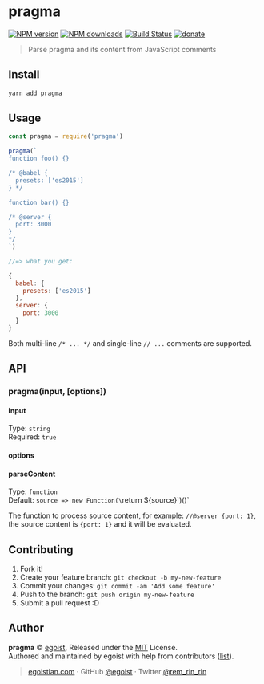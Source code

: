 # pragma

[![NPM version](https://img.shields.io/npm/v/pragma.svg?style=flat)](https://npmjs.com/package/pragma) [![NPM downloads](https://img.shields.io/npm/dm/pragma.svg?style=flat)](https://npmjs.com/package/pragma) [![Build Status](https://img.shields.io/circleci/project/egoist/pragma/master.svg?style=flat)](https://circleci.com/gh/egoist/pragma) [![donate](https://img.shields.io/badge/$-donate-ff69b4.svg?maxAge=2592000&style=flat)](https://github.com/egoist/donate)

> Parse pragma and its content from JavaScript comments

## Install

```bash
yarn add pragma
```

## Usage

```js
const pragma = require('pragma')

pragma(`
function foo() {}

/* @babel {
  presets: ['es2015']
} */

function bar() {}

/* @server {
  port: 3000
}
*/
`)

//=> what you get:

{
  babel: {
    presets: ['es2015']
  },
  server: {
    port: 3000
  }
}
```

Both multi-line `/* ... */` and single-line `// ...` comments are supported.

## API

### pragma(input, [options])

#### input

Type: `string`<br>
Required: `true`

#### options

#### parseContent

Type: `function`<br>
Default: `source => new Function(\`return ${source}\`)()`

The function to process source content, for example: `//@server {port: 1}`, the source content is `{port: 1}` and it will be evaluated.

## Contributing

1. Fork it!
2. Create your feature branch: `git checkout -b my-new-feature`
3. Commit your changes: `git commit -am 'Add some feature'`
4. Push to the branch: `git push origin my-new-feature`
5. Submit a pull request :D


## Author

**pragma** © [egoist](https://github.com/egoist), Released under the [MIT](./LICENSE) License.<br>
Authored and maintained by egoist with help from contributors ([list](https://github.com/egoist/pragma/contributors)).

> [egoistian.com](https://egoistian.com) · GitHub [@egoist](https://github.com/egoist) · Twitter [@rem_rin_rin](https://twitter.com/rem_rin_rin)
